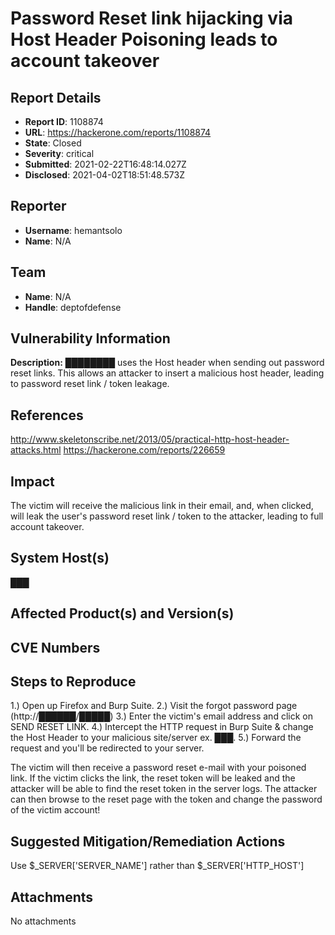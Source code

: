 # Password Reset link hijacking via Host Header Poisoning leads to account takeover

## Report Details
- **Report ID**: 1108874
- **URL**: https://hackerone.com/reports/1108874
- **State**: Closed
- **Severity**: critical
- **Submitted**: 2021-02-22T16:48:14.027Z
- **Disclosed**: 2021-04-02T18:51:48.573Z

## Reporter
- **Username**: hemantsolo
- **Name**: N/A

## Team
- **Name**: N/A
- **Handle**: deptofdefense

## Vulnerability Information
**Description:**
████████ uses the Host header when sending out password reset links. This allows an attacker to insert a malicious host header, leading to password reset link / token leakage.

## References
http://www.skeletonscribe.net/2013/05/practical-http-host-header-attacks.html
https://hackerone.com/reports/226659

## Impact

The victim will receive the malicious link in their email, and, when clicked, will leak the user's password reset link / token to the attacker, leading to full account takeover.

## System Host(s)
███

## Affected Product(s) and Version(s)


## CVE Numbers


## Steps to Reproduce
1.) Open up Firefox and Burp Suite.
2.) Visit the forgot password page (http://██████/█████)
3.) Enter the victim's email address and click on SEND RESET LINK.
4.) Intercept the HTTP request in Burp Suite & change the Host Header to your malicious site/server ex. ███.
5.) Forward the request and you'll be redirected to your server.

The victim will then receive a password reset e-mail with your poisoned link.
If the victim clicks the link, the reset token will be leaked and the attacker will be able to find the reset token in the server logs. The attacker can then browse to the reset page with the token and change the password of the victim account!

## Suggested Mitigation/Remediation Actions
Use $_SERVER['SERVER_NAME'] rather than $_SERVER['HTTP_HOST']



## Attachments
No attachments

